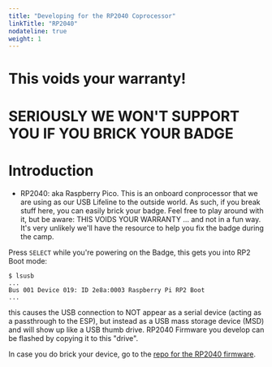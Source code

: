 ```yaml
---
title: "Developing for the RP2040 Coprocessor"
linkTitle: "RP2040"
nodateline: true
weight: 1
---
```



# This voids your warranty!
# SERIOUSLY WE WON'T SUPPORT YOU IF YOU BRICK YOUR BADGE

# Introduction

- RP2040: aka Raspberry Pico. This is an onboard conprocessor that we
  are using as our USB Lifeline to the outside world. As such, if you
  break stuff here, you can easily brick your badge. Feel free to play
  around with it, but be aware: THIS VOIDS YOUR WARRANTY ... and not in
  a fun way. It's very unlikely we'll have the resource to help you fix
  the badge during the camp.

Press `SELECT` while you're powering on the Badge, this gets you into RP2 Boot mode:

```
$ lsusb 
...
Bus 001 Device 019: ID 2e8a:0003 Raspberry Pi RP2 Boot
...
```

this causes the USB connection to NOT appear as a serial device (acting as a
passthrough to the ESP), but instead as a USB mass storage device (MSD) and
will show up like a USB thumb drive. RP2040 Firmware you develop can be flashed
by copying it to this "drive".

In case you do brick your device, go to the [repo for the RP2040
firmware](https://github.com/badgeteam/mch2022-firmware-rp2040).


